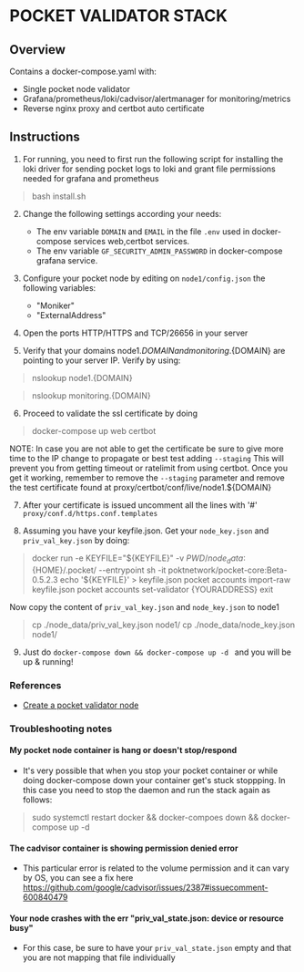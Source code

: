 # POCKET VALIDATOR STACK 


## Overview

Contains a docker-compose.yaml with:

- Single pocket node validator
- Grafana/prometheus/loki/cadvisor/alertmanager for monitoring/metrics
- Reverse nginx proxy and certbot auto certificate


## Instructions 


1. For running, you need to first run the following script for installing the loki driver for sending pocket logs to loki and grant file permissions needed for grafana and prometheus 


>  bash install.sh


2. Change the following settings according your needs:
    - The env variable `DOMAIN` and `EMAIL` in the file `.env` used in docker-compose services web,certbot services. 
    - The env variable `GF_SECURITY_ADMIN_PASSWORD` in docker-compose grafana service. 


3. Configure your pocket node by editing on `node1/config.json` the following variables:
    -  "Moniker"
    -  "ExternalAddress"

4. Open the ports HTTP/HTTPS and TCP/26656 in your server


5. Verify that your domains node1.${DOMAIN} and monitoring.${DOMAIN} are pointing to your server IP. Verify by using:


> nslookup node1.{DOMAIN}

> nslookup monitoring.{DOMAIN}


6. Proceed to validate the ssl certificate by doing 

> docker-compose up web certbot 

NOTE: In case you are not able to get the certificate be sure to give more time to the IP change to propagate or best test adding `--staging` This will prevent you from getting timeout or ratelimit from using certbot. Once you get it working, remember to remove the `--staging` parameter and remove the test certificate found at proxy/certbot/conf/live/node1.${DOMAIN} 


7. After your certificate is issued uncomment all the lines with '#' `proxy/conf.d/https.conf.templates`


8. Assuming you have your keyfile.json. Get your `node_key.json` and `priv_val_key.json` by doing:

> docker run  -e KEYFILE="${KEYFILE}" -v ${PWD}/node_data:${HOME}/.pocket/ --entrypoint sh -it poktnetwork/pocket-core:Beta-0.5.2.3 
> echo '${KEYFILE}' > keyfile.json
> pocket accounts import-raw keyfile.json
> pocket accounts set-validator {YOURADDRESS}
> exit

Now copy the content of `priv_val_key.json` and `node_key.json` to node1

> cp ./node_data/priv_val_key.json node1/
> cp ./node_data/node_key.json node1/ 


9. Just do `docker-compose down && docker-compose up -d ` and you will be up & running! 



### References

- [Create a pocket validator node](https://docs.pokt.network/docs/create-validator-node)


### Troubleshooting notes

#### My pocket node container is hang or doesn't stop/respond 

- It's very possible that when you stop your pocket container or while doing docker-compose down your container get's stuck stoppping. In this case you need to stop the daemon and run the stack again as follows:

> sudo systemctl restart docker && docker-compoes down && docker-compose up -d


#### The cadvisor container is showing permission denied error

- This particular error is related to the volume permission and it can vary by OS, you can see a fix here https://github.com/google/cadvisor/issues/2387#issuecomment-600840479


#### Your node crashes with the err "priv_val_state.json: device or resource busy"

- For this case, be sure to have your `priv_val_state.json` empty and that you are not mapping that file individually 
